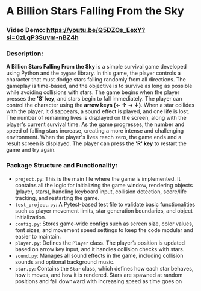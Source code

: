 # A Billion Stars Falling From the Sky

### Video Demo: https://youtu.be/Q5DZOs_EexY?si=0zLqP3Suvm-nBZ4h
### Description:
**A Billion Stars Falling From the Sky** is a simple survival game developed using Python and the `pygame` library. In this game, the player controls a character that must dodge stars falling randomly from all directions. The gameplay is time-based, and the objective is to survive as long as possible while avoiding collisions with stars.
The game begins when the player presses the **'S' key**, and stars begin to fall immediately. The player can control the character using the **arrow keys (← ↑ → ↓)**. When a star collides with the player, it disappears, a sound effect is played, and one life is lost. The number of remaining lives is displayed on the screen, along with the player's current survival time.
As the game progresses, the number and speed of falling stars increase, creating a more intense and challenging environment. When the player's lives reach zero, the game ends and a result screen is displayed. The player can press the **'R' key** to restart the game and try again.

### Package Structure and Functionality:
- `project.py`: This is the main file where the game is implemented. It contains all the logic for initializing the game window, rendering objects (player, stars), handling keyboard input, collision detection, score/life tracking, and restarting the game.
- `test_project.py`: A Pytest-based test file to validate basic functionalities such as player movement limits, star generation boundaries, and object initialization.
- `config.py`: Stores game-wide configs such as screen size, color values, font sizes, and movement speed settings to keep the code modular and easier to maintain.
- `player.py`: Defines the `Player` class. The player’s position is updated based on arrow key input, and it handles collision checks with stars.
- `sound.py`: Manages all sound effects in the game, including collision sounds and optional background music.
- `star.py`: Contains the `Star` class, which defines how each star behaves, how it moves, and how it is rendered. Stars are spawned at random positions and fall downward with increasing speed as time goes on
